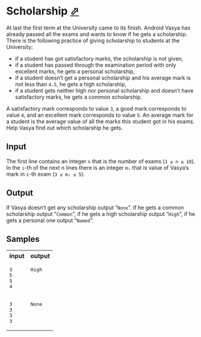 # Scholarship [⬀](https://acm.timus.ru/problem.aspx?space=1&num=2056)

At last the first term at the University came to its finish. Android Vasya has already passed all the exams and wants to know if he gets a scholarship. There is the following practice of giving scholarship to students at the University:

- if a student has got satisfactory marks, the scholarship is not given,
- if a student has passed through the examination period with only excellent marks, he gets a personal scholarship,
- if a student doesn’t get a personal scholarship and his average mark is not less than `4.5`, he gets a high scholarship,
- if a student gets neither high nor personal scholarship and doesn’t have satisfactory marks, he gets a common scholarship.

A satisfactory mark corresponds to value `3`, a good mark corresponds to value `4`, and an excellent mark corresponds to value `5`. An average mark for a student is the average value of all the marks this student got in his exams. Help Vasya find out which scholarship he gets.

## Input

The first line contains an integer `n` that is the number of exams (`1 ≤ n ≤ 10`). In the `i`-th of the next n lines there is an integer `mᵢ` that is value of Vasya’s mark in `i`-th exam (`3 ≤ mᵢ ≤ 5`).

## Output

If Vasya doesn’t get any scholarship output “`None`”. If he gets a common scholarship output “`Common`”, if he gets a high scholarship output “`High`”, if he gets a personal one output “`Named`”.

## Samples

<table>
<tr>
<th>input</th>
<th>output</th>
</tr>
<tr>
<td style="vertical-align: top">
<pre style="white-space:pre">
3
5
5
4
</pre>
</td>
<td style="vertical-align: top">
<pre style="white-space:pre">
High
</pre>
</td>
</tr>
<tr>
<td style="vertical-align: top">
<pre style="white-space:pre">
3
3
3
3
</pre>
</td>
<td style="vertical-align: top">
<pre style="white-space:pre">
None
</pre>
</td>
</tr>
</table>
